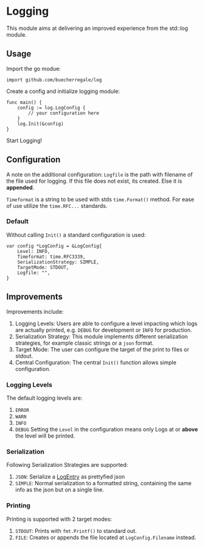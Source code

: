 # Logging
This module aims at delivering an improved experience from the std::log module.

## Usage
Import the go modue:
```golang
import github.com/buecherregale/log
``` 
Create a config and initialize logging module:
```golang
func main() {
    config := log.LogConfig {
        // your configuration here
    }
    log.Init(&config)
}
```
Start Logging!

## Configuration
A note on the additional configuration: 
`Logfile` is the path with filename of the file used for logging. If this file does not exist, its created. Else it is **appended**.

`Timeformat` is a string to be used with stds `time.Format()` method. For ease of use utilize the `time.RFC...` standards.

### Default
Without calling `Init()` a standard configuration is used:
```golang
var config *LogConfig = &LogConfig{
	Level: INFO,
	Timeformat: time.RFC3339,
	SerializationStrategy: SIMPLE,
	TargetMode: STDOUT,
	Logfile: "",
} 
```

## Improvements
Improvements include:
1. Logging Levels: Users are able to configure a level impacting which logs are actually printed, e.g. `DEBUG` for development or `INFO` for production.
1. Serialization Strategy: This module implements different serialization strategies, for example classic strings or a `json` format.
1. Target Mode: The user can configure the target of the print to files or stdout.
1. Central Configuration: The central `Init()` function allows simple configuration.

### Logging Levels
The default logging levels are:
1. `ERROR`
1. `WARN`
1. `INFO`
1. `DEBUG`
Setting the `Level` in the configuration means only Logs at or **above** the level will be printed. 

### Serialization
Following Serialization Strategies are supported:
1. `JSON`: Serialize a [LogEntry](src/log.go) as prettyfied json
1. `SIMPLE`: Normal serialization to a formatted string, containing the same info as the json but on a single line. 

### Printing
Printing is supported with 2 target modes:
1. `STDOUT`: Prints with `fmt.Printf()` to standard out.
1. `FILE`: Creates or appends the file located at `LogConfig.Filename` instead.

